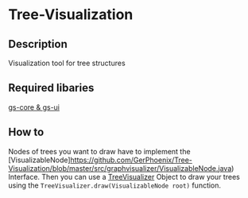 # Tree-Visualization
## Description
Visualization tool for tree structures

## Required libaries
[gs-core & gs-ui](http://graphstream-project.org/download/)

## How to
Nodes of trees you want to draw have to implement the [VisualizableNode]https://github.com/GerPhoenix/Tree-Visualization/blob/master/src/graphvisualizer/VisualizableNode.java) Interface.
Then you can use a [TreeVisualizer](https://github.com/GerPhoenix/Tree-Visualization/blob/master/src/graphvisualizer/TreeVisualizer.java) Object to draw your trees using the `TreeVisualizer.draw(VisualizableNode root)` function.
